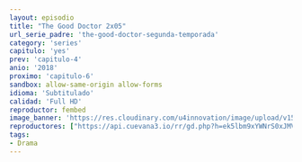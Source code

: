 ```yaml
---
layout: episodio
title: "The Good Doctor 2x05"
url_serie_padre: 'the-good-doctor-segunda-temporada'
category: 'series'
capitulo: 'yes'
prev: 'capitulo-4'
anio: '2018'
proximo: 'capitulo-6'
sandbox: allow-same-origin allow-forms
idioma: 'Subtitulado'
calidad: 'Full HD'
reproductor: fembed
image_banner: 'https://res.cloudinary.com/u4innovation/image/upload/v1560111093/goodd-dcotro-banner-min_tsja92.jpg'
reproductores: ["https://api.cuevana3.io/rr/gd.php?h=ek5lbm9xYWNrS0xJMVp5b21KREk0dFBLbjVkaHhkRGdrOG1jbnBpUnhhS1Z2SFo0bUxuUXY4eXhuWjU1MFpuSnBiRm9rNWV5c3NmRHlLT0dsWmpJNjhXU3FadVkyUT09"]
tags:
- Drama
---
```













